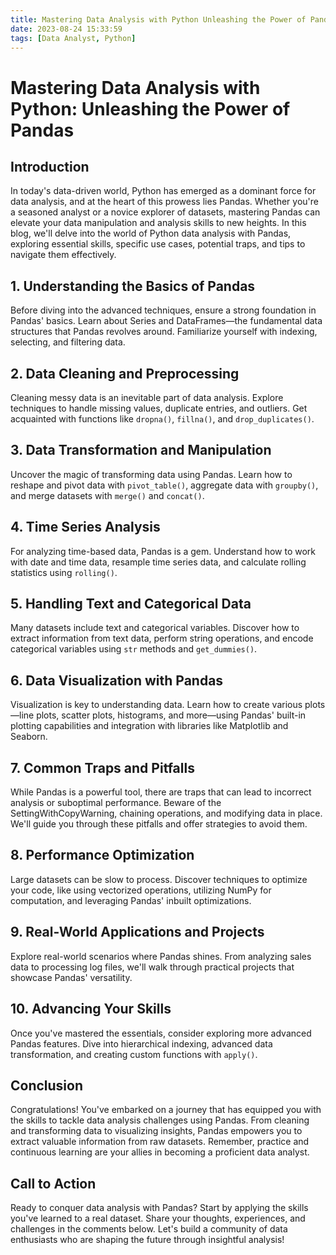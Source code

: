 ```yaml
---
title: Mastering Data Analysis with Python Unleashing the Power of Pandas
date: 2023-08-24 15:33:59
tags: [Data Analyst, Python]
---
```

# Mastering Data Analysis with Python: Unleashing the Power of Pandas
## Introduction

In today's data-driven world, Python has emerged as a dominant force for data analysis, and at the heart of this prowess lies Pandas. Whether you're a seasoned analyst or a novice explorer of datasets, mastering Pandas can elevate your data manipulation and analysis skills to new heights. In this blog, we'll delve into the world of Python data analysis with Pandas, exploring essential skills, specific use cases, potential traps, and tips to navigate them effectively.

## 1. Understanding the Basics of Pandas

Before diving into the advanced techniques, ensure a strong foundation in Pandas' basics. Learn about Series and DataFrames—the fundamental data structures that Pandas revolves around. Familiarize yourself with indexing, selecting, and filtering data.
<!-- more -->
## 2. Data Cleaning and Preprocessing

Cleaning messy data is an inevitable part of data analysis. Explore techniques to handle missing values, duplicate entries, and outliers. Get acquainted with functions like `dropna()`, `fillna()`, and `drop_duplicates()`.

## 3. Data Transformation and Manipulation

Uncover the magic of transforming data using Pandas. Learn how to reshape and pivot data with `pivot_table()`, aggregate data with `groupby()`, and merge datasets with `merge()` and `concat()`.

## 4. Time Series Analysis

For analyzing time-based data, Pandas is a gem. Understand how to work with date and time data, resample time series data, and calculate rolling statistics using `rolling()`.

## 5. Handling Text and Categorical Data

Many datasets include text and categorical variables. Discover how to extract information from text data, perform string operations, and encode categorical variables using `str` methods and `get_dummies()`.

## 6. Data Visualization with Pandas

Visualization is key to understanding data. Learn how to create various plots—line plots, scatter plots, histograms, and more—using Pandas' built-in plotting capabilities and integration with libraries like Matplotlib and Seaborn.

## 7. Common Traps and Pitfalls

While Pandas is a powerful tool, there are traps that can lead to incorrect analysis or suboptimal performance. Beware of the SettingWithCopyWarning, chaining operations, and modifying data in place. We'll guide you through these pitfalls and offer strategies to avoid them.

## 8. Performance Optimization

Large datasets can be slow to process. Discover techniques to optimize your code, like using vectorized operations, utilizing NumPy for computation, and leveraging Pandas' inbuilt optimizations.

## 9. Real-World Applications and Projects

Explore real-world scenarios where Pandas shines. From analyzing sales data to processing log files, we'll walk through practical projects that showcase Pandas' versatility.

## 10. Advancing Your Skills

Once you've mastered the essentials, consider exploring more advanced Pandas features. Dive into hierarchical indexing, advanced data transformation, and creating custom functions with `apply()`.

## Conclusion

Congratulations! You've embarked on a journey that has equipped you with the skills to tackle data analysis challenges using Pandas. From cleaning and transforming data to visualizing insights, Pandas empowers you to extract valuable information from raw datasets. Remember, practice and continuous learning are your allies in becoming a proficient data analyst.

## Call to Action

Ready to conquer data analysis with Pandas? Start by applying the skills you've learned to a real dataset. Share your thoughts, experiences, and challenges in the comments below. Let's build a community of data enthusiasts who are shaping the future through insightful analysis!
